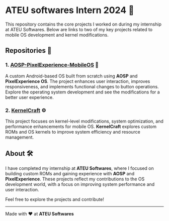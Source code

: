 # ATEU softwares Intern 2024 🚀

This repository contains the core projects I worked on during my internship at ATEU Softwares. Below are links to two of my key projects related to mobile OS development and kernel modifications.

## Repositories 📂

### 1. [AOSP-PixelExperience-MobileOS](https://github.com/imharshag/AOSP-PixelExperience-MobileOS.git) 📱
A custom Android-based OS built from scratch using **AOSP** and **PixelExperience OS**. The project enhances user interaction, improves responsiveness, and implements functional changes to button operations. Explore the operating system development and see the modifications for a better user experience.

### 2. [KernelCraft](https://github.com/imharshag/KernelCraft.git) ⚙️
This project focuses on kernel-level modifications, system optimization, and performance enhancements for mobile OS. **KernelCraft** explores custom ROMs and OS kernels to improve system efficiency and resource management.

## About 🛠️

I have completed my internship at **ATEU Softwares**, where I focused on building custom ROMs and gaining experience with **AOSP** and **PixelExperience**. These projects reflect my contributions to the OS development world, with a focus on improving system performance and user interaction.

Feel free to explore the projects and contribute!

---
Made with ❤️ at **ATEU Softwares**
